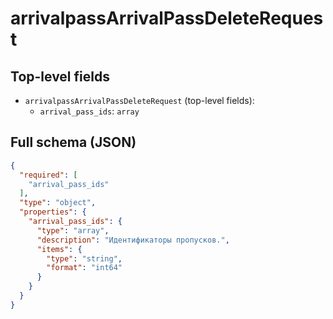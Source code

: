 # arrivalpassArrivalPassDeleteRequest

## Top-level fields
- `arrivalpassArrivalPassDeleteRequest` (top-level fields):
  - `arrival_pass_ids`: `array`

## Full schema (JSON)
```json
{
  "required": [
    "arrival_pass_ids"
  ],
  "type": "object",
  "properties": {
    "arrival_pass_ids": {
      "type": "array",
      "description": "Идентификаторы пропусков.",
      "items": {
        "type": "string",
        "format": "int64"
      }
    }
  }
}
```
